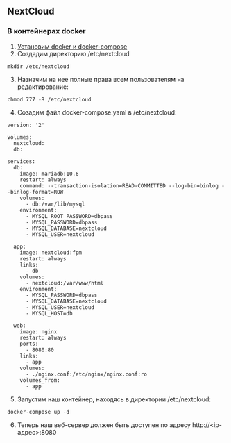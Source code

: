## NextCloud

### В контейнерах docker
1. [Установим docker и docker-compose](../../DevOps/Docker/README.md)
2. Создадим директорию /etc/nextcloud
```
mkdir /etc/nextcloud
```
3. Назначим на нее полные права всем пользователям на редактирование:
```
chmod 777 -R /etc/nextcloud
```
4. Созадим файл docker-compose.yaml в /etc/nextcloud:
```
version: '2'

volumes:
  nextcloud:
  db:

services:
  db:
    image: mariadb:10.6
    restart: always
    command: --transaction-isolation=READ-COMMITTED --log-bin=binlog --binlog-format=ROW
    volumes:
      - db:/var/lib/mysql
    environment:
      - MYSQL_ROOT_PASSWORD=dbpass
      - MYSQL_PASSWORD=dbpass
      - MYSQL_DATABASE=nextcloud
      - MYSQL_USER=nextcloud

  app:
    image: nextcloud:fpm
    restart: always
    links:
      - db
    volumes:
      - nextcloud:/var/www/html
    environment:
      - MYSQL_PASSWORD=dbpass
      - MYSQL_DATABASE=nextcloud
      - MYSQL_USER=nextcloud
      - MYSQL_HOST=db

  web:
    image: nginx
    restart: always
    ports:
      - 8080:80
    links:
      - app
    volumes:
      - ./nginx.conf:/etc/nginx/nginx.conf:ro
    volumes_from:
      - app
```
5. Запустим наш контейнер, находясь в директории /etc/nextcloud:
```
docker-compose up -d 
```
6. Теперь наш веб-сервер должен быть доступен по адресу http://<ip-адрес>:8080